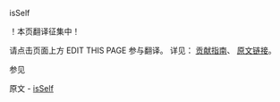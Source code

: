  isSelf

 ！本页翻译征集中！

请点击页面上方 EDIT THIS PAGE 参与翻译。
详见：
[贡献指南]( https://github.com/whaleal/MongoDB-Manual-zh/blob/master/CONTRIBUTING.md )、
[原文链接](  https://docs.mongodb.com/manual/reference/command/isSelf/  )。

 参见

原文 - [isSelf]( https://docs.mongodb.com/manual/reference/command/isSelf/ )

